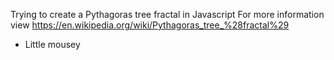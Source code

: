 Trying to create a Pythagoras tree fractal in Javascript
For more information view https://en.wikipedia.org/wiki/Pythagoras_tree_%28fractal%29

- Little mousey
